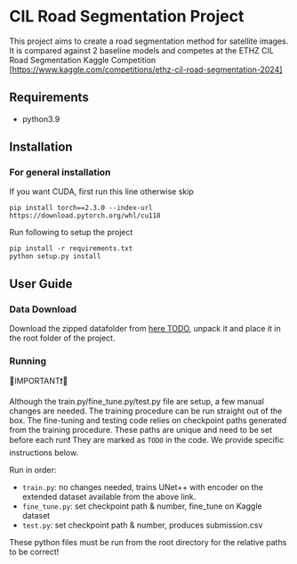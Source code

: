# CIL Road Segmentation Project

This project aims to create a road segmentation method for satellite images. It is compared against 2 baseline models and competes at the ETHZ CIL Road Segmentation Kaggle Competition [https://www.kaggle.com/competitions/ethz-cil-road-segmentation-2024]


Requirements
----
- python3.9

Installation
---------------
### For general installation

If you want CUDA, first run this line otherwise skip
```
pip install torch==2.3.0 --index-url https://download.pytorch.org/whl/cu118
```

Run following to setup the project
```
pip install -r requirements.txt
python setup.py install
```

## User Guide


### Data Download

Download the zipped datafolder from [here TODO](https://drive.google.com/file/d/1pQX9PVbFvTrSGp8py4prKIGSd-mY5GBT/view), 
unpack it and place it in the root folder of the project.

### Running 

🔴IMPORTANT❗🔴

Although the train.py/fine_tune.py/test.py file are setup, a few manual changes are needed. The training procedure can be run straight out of the box. The fine-tuning and testing code relies on checkpoint paths generated from the training procedure. These paths are unique and need to be set before each run❗ They are marked as `TODO` in the code. We provide specific instructions below.

Run in order:
- `train.py`: no changes needed, trains UNet++ with encoder on the extended dataset available from the above link.
- `fine_tune.py`: set checkpoint path & number, fine_tune on Kaggle dataset
- `test.py`: set checkpoint path & number, produces submission.csv

These python files must be run from the root directory for the relative paths to be correct!




